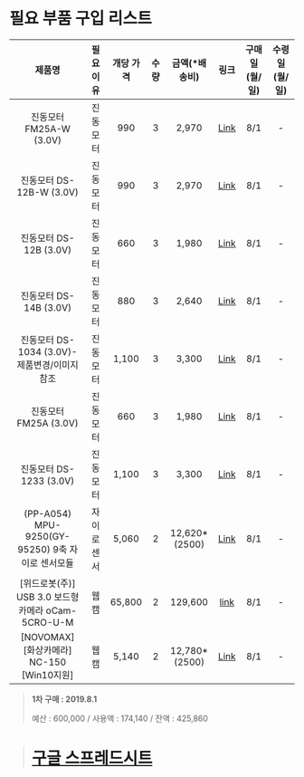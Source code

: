 # 필요 부품 구입 리스트

| 제품명| 필요이유| 개당 가격|수량 | 금액(*배송비)|링크 | 구매일(월/일) | 수령일(월/일) |
| :---: | :---: | :----: | :---: | :--: |:---: | :-----: | :-----: |
| 진동모터 FM25A-W (3.0V)| 진동모터|990 | 3 | 2,970 | [Link](http://www.ds-parts.co.kr/goods_detail.php?goodsIdx=17651) | 8/1|- |
| 진동모터 DS-12B-W (3.0V) | 진동모터|990 | 3 | 2,970 | [Link](http://www.ds-parts.co.kr/goods_detail.php?goodsIdx=17652) | 8/1|- |
|진동모터 DS-12B (3.0V)| 진동모터|660 | 3 | 1,980 | [Link](http://www.ds-parts.co.kr/goods_detail.php?goodsIdx=15119) | 8/1|- |
|진동모터 DS-14B (3.0V)| 진동모터|880 | 3 | 2,640 | [Link](http://www.ds-parts.co.kr/goods_detail.php?goodsIdx=15120) | 8/1|- |
|진동모터 DS-1034 (3.0V)-제품변경/이미지참조| 진동모터| 1,100| 3 | 3,300 | [Link](http://www.ds-parts.co.kr/goods_detail.php?goodsIdx=15123) | 8/1|- |
|진동모터 FM25A (3.0V) | 진동모터|660 | 3 | 1,980 | [Link](http://www.ds-parts.co.kr/goods_detail.php?goodsIdx=15124) | 8/1|- |
| 진동모터 DS-1233 (3.0V)| 진동모터| 1,100| 3 | 3,300 | [Link](http://www.ds-parts.co.kr/goods_detail.php?goodsIdx=15126) | 8/1|- |
| (PP-A054) MPU-9250(GY-95250) 9축 자이로 센서모듈 | 자이로센서 | 5,060| 2 | 12,620*(2500) | [Link](http://www.ds-parts.co.kr/goods_detail.php?goodsIdx=19284) | 8/1|- |
| [위드로봇(주)] USB 3.0 보드형 카메라 oCam-5CRO-U-M|웹캠 | 65,800 | 2 | 129,600 |[link](https://www.devicemart.co.kr/goods/view?no=12170778)| 8/1|- |
|[NOVOMAX] [화상카메라] NC-150 [Win10지원]|웹캠 | 5,140| 2 | 12,780*(2500) | [Link](http://www.compuzone.co.kr/product/product_detail.htm?ProductNo=388297&banner_check=naver&NaPm=ct%3Djys9uqp4%7Cci%3D11d1c5a657255c44fa1abeed2d8f47cf99476616%7Ctr%3Dslc%7Csn%3D116863%7Chk%3Dd4c87b15d6ac21d33d9a272c08a9fb0d5d440577) | 8/1|- |

> __1차 구매 : 2019.8.1__
>
> 예산 : 600,000 / 사용액 : 174,140 / 잔액 : 425,860

> # [구글 스프레드시트](https://docs.google.com/spreadsheets/d/1rHOdNbFXkqYjk74Dlw1d8c5Au2VQbruWy0pjtlw9Ts8/edit#gid=0)